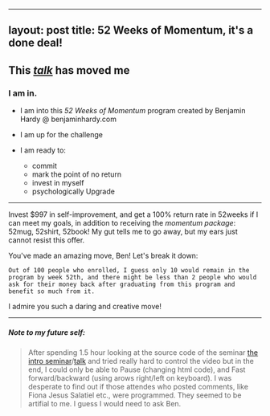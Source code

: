
---
layout: post
title: 52 Weeks of Momentum, it's a done deal!
---


## This _[talk](https://www.benjaminhardy.com/webinar-broadcast-room17870347?webinar_ext=FZ2ouTv3)_ has moved me

### I am in.


- I am into this *52 Weeks of Momentum* program created by Benjamin Hardy @ benjaminhardy.com

- I am up for the challenge

- I am ready to:
  - commit
  - mark the point of no return
  - invest in myself
  - psychologically Upgrade

----
Invest $997 in self-improvement, and get a 100% return rate in 52weeks if I can meet my goals, in addition to receiving the _momentum package_: 52mug, 52shirt, 52book! My gut tells me to go away, but my ears just cannot resist this offer.

You've made an amazing move, Ben! Let's break it down:

```
Out of 100 people who enrolled, I guess only 10 would remain in the program by week 52th, and there might be less than 2 people who would ask for their money back after graduating from this program and benefit so much from it.
```

I admire you such a daring and creative move!

-----

##### Note to my future self: 

>After spending 1.5 hour looking at the source code of the seminar [the intro seminar](https://www.benjaminhardy.com/webinar-broadcast-room17870347?webinar_ext=FZ2ouTv3)/[talk](https://vimeo.com/246225846) and tried really hard to control the video but in the end, I could only be able to Pause (changing html code), and Fast forward/backward (using arows right/left on keyboard). I was desperate to find out if those attendes who posted comments, like Fiona Jesus Salatiel etc., were programmed. They seemed to be artifial to me. I guess I would need to ask Ben.
